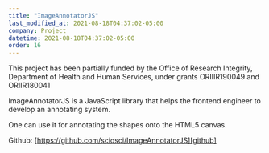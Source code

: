 ```yaml
---
title: "ImageAnnotatorJS"
last_modified_at: 2021-08-18T04:37:02-05:00
company: Project
datetime: 2021-08-18T04:37:02-05:00
order: 16
---
```


This project has been partially funded by the Office of Research Integrity, Department of Health and Human Services, under grants ORIIIR190049 and ORIIR180041

ImageAnnotatorJS is a JavaScript library that helps the frontend engineer to develop an annotating system.

One can use it for annotating the shapes onto the HTML5 canvas.

Github: [https://github.com/sciosci/ImageAnnotatorJS][github]

[github]: https://github.com/sciosci/ImageAnnotatorJS